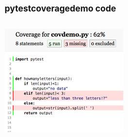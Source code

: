 # pytestcoveragedemo code


<br /> 

![testapp](https://github.com/mamonu/pytestcoveragedemo/raw/master/coveragereport1.png)

<br /> 
